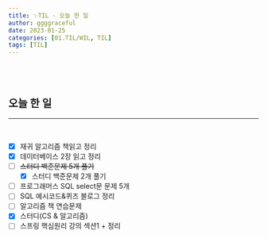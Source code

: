 ```yaml
---
title: ✨TIL - 오늘 한 일
author: ggggraceful
date: 2023-01-25
categories: [01.TIL/WIL, TIL]
tags: [TIL]
---
```


<br/>
<br/>

## 오늘 한 일

---

<br/>

- [x] 재귀 알고리즘 책읽고 정리
- [x] 데이터베이스 2장 읽고 정리
- [ ] ~~스터디 백준문제 5개 풀기~~
  - [x] 스터디 백준문제 2개 풀기
- [ ] 프로그래머스 SQL select문 문제 5개
- [ ] SQL 예시코드&퀴즈 블로그 정리
- [ ] 알고리즘 책 연습문제
- [x] 스터디(CS & 알고리즘)
- [ ] 스프링 핵심원리 강의 섹션1 + 정리
